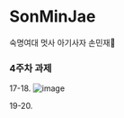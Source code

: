 # SonMinJae
숙명여대 멋사 아기사자 손민재🦁

### 4주차 과제
17-18.
![image](https://github.com/Likelion-at-SMWU-11th/SonMinJae/assets/85218523/68ac550d-9c8c-4e6c-bdcf-506d6e51a3e6)

19-20.
